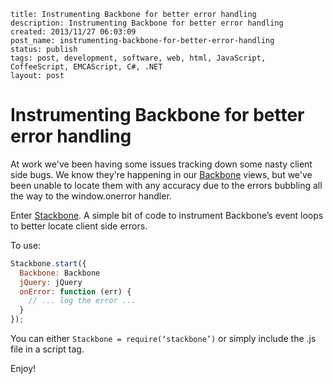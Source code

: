 ```
title: Instrumenting Backbone for better error handling
description: Instrumenting Backbone for better error handling
created: 2013/11/27 06:03:09
post_name: instrumenting-backbone-for-better-error-handling
status: publish
tags: post, development, software, web, html, JavaScript, CoffeeScript, EMCAScript, C#, .NET
layout: post
```

# Instrumenting Backbone for better error handling

At work we've been having some issues tracking down some nasty client side bugs. We know they're happening in our [Backbone](http://backbonejs.org/) views, but we've been unable to locate them with any accuracy due to the errors bubbling all the way to the window.onerror handler.

Enter [Stackbone](http://www.github.com/goodeggs/stackbone). A simple bit of code to instrument Backbone’s event loops to better locate client side errors.

To use:

``` js
Stackbone.start({
  Backbone: Backbone
  jQuery: jQuery
  onError: function (err) {
    // ... log the error ...
  }
});
```

You can either `Stackbone = require(‘stackbone’)` or simply include the .js file in a script tag.

Enjoy!
